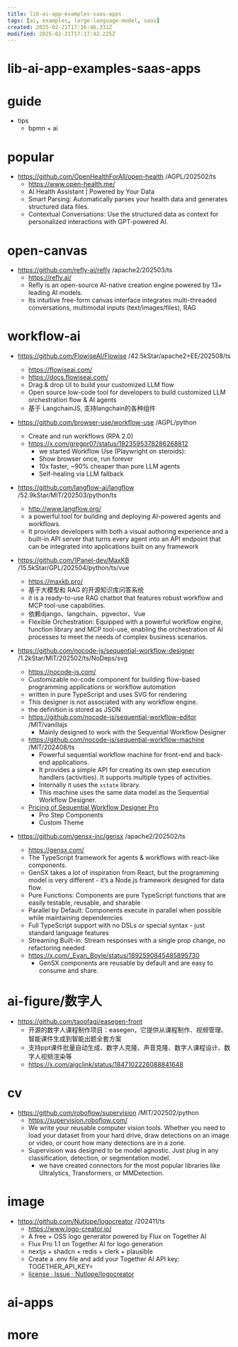 ```yaml
---
title: lib-ai-app-examples-saas-apps
tags: [ai, examples, large-language-model, saas]
created: 2025-02-21T17:16:46.331Z
modified: 2025-02-21T17:17:42.225Z
---
```


# lib-ai-app-examples-saas-apps

# guide

- tips
  - bpmn + ai
# popular
- https://github.com/OpenHealthForAll/open-health /AGPL/202502/ts
  - https://www.open-health.me/
  - AI Health Assistant | Powered by Your Data
  - Smart Parsing: Automatically parses your health data and generates structured data files.
  - Contextual Conversations: Use the structured data as context for personalized interactions with GPT-powered AI.
# open-canvas
- https://github.com/refly-ai/refly /apache2/202503/ts
  - https://refly.ai/
  - Refly is an open-source AI-native creation engine powered by 13+ leading AI models. 
  - Its intuitive free-form canvas interface integrates multi-threaded conversations, multimodal inputs (text/images/files), RAG 
# workflow-ai
- https://github.com/FlowiseAI/Flowise /42.5kStar/apache2+EE/202508/ts
  - https://flowiseai.com/
  - https://docs.flowiseai.com/
  - Drag & drop UI to build your customized LLM flow
  - Open source low-code tool for developers to build customized LLM orchestration flow & AI agents
  - 基于 LangchainJS, 支持langchain的各种组件

- https://github.com/browser-use/workflow-use /AGPL/python
  - Create and run workflows (RPA 2.0)
  - https://x.com/gregpr07/status/1923595378286268812
    - we started Workflow Use (Playwright on steroids):
    - Show browser once, run forever
    - 10x faster, ~90% cheaper than pure LLM agents
    - Self-healing via LLM fallback 

- https://github.com/langflow-ai/langflow /52.9kStar/MIT/202503/python/ts
  - http://www.langflow.org/
  - a powerful tool for building and deploying AI-powered agents and workflows.
  - It provides developers with both a visual authoring experience and a built-in API server that turns every agent into an API endpoint that can be integrated into applications built on any framework 

- https://github.com/1Panel-dev/MaxKB /15.5kStar/GPL/202504/python/ts/vue
  - https://maxkb.pro/
  - 基于大模型和 RAG 的开源知识库问答系统
  - it is a ready-to-use RAG chatbot that features robust workflow and MCP tool-use capabilities. 
  - 依赖django、langchain、pgvector、Vue
  - Flexible Orchestration: Equipped with a powerful workflow engine, function library and MCP tool-use, enabling the orchestration of AI processes to meet the needs of complex business scenarios.

- https://github.com/nocode-js/sequential-workflow-designer /1.2kStar/MIT/202502/ts/NoDeps/svg
  - https://nocode-js.com/
  - Customizable no-code component for building flow-based programming applications or workflow automation
  - written in pure TypeScript and uses SVG for rendering
  - This designer is not associated with any workflow engine. 
  - the definition is stored as JSON
  - https://github.com/nocode-js/sequential-workflow-editor /MIT/vanillajs
    - Mainly designed to work with the Sequential Workflow Designer
  - https://github.com/nocode-js/sequential-workflow-machine /MIT/202408/ts
    - Powerful sequential workflow machine for front-end and back-end applications.
    -  It provides a simple API for creating its own step execution handlers (activities). It supports multiple types of activities. 
    - Internally it uses the `xstate` library.
    - This machine uses the same data model as the Sequential Workflow Designer.
  - [Pricing of Sequential Workflow Designer Pro](https://nocode-js.com/sequential-workflow-designer-pro-pricing)
    - Pro Step Components
    - Custom Theme

- https://github.com/gensx-inc/gensx /apache2/202502/ts
  - https://gensx.com/
  - The TypeScript framework for agents & workflows with react-like components.
  - GenSX takes a lot of inspiration from React, but the programming model is very different - it’s a Node.js framework designed for data flow.
  - Pure Functions: Components are pure TypeScript functions that are easily testable, reusable, and sharable
  - Parallel by Default: Components execute in parallel when possible while maintaining dependencies
  - Full TypeScript support with no DSLs or special syntax - just standard language features
  - Streaming Built-in: Stream responses with a single prop change, no refactoring needed
  - https://x.com/_Evan_Boyle/status/1892590845485895730
    - GenSX components are reusable by default and are easy to consume and share. 
# ai-figure/数字人
- https://github.com/taoofagi/easegen-front
  - 开源的数字人课程制作项目：easegen，它提供从课程制作、视频管理、智能课件生成到智能出题全套方案
  - 支持ppt课件批量自动生成、数字人克隆、声音克隆、数字人课程设计、数字人视频渲染等
  - https://x.com/aigclink/status/1847102226088841648
# cv
- https://github.com/roboflow/supervision /MIT/202502/python
  - https://supervision.roboflow.com/
  - We write your reusable computer vision tools. Whether you need to load your dataset from your hard drive, draw detections on an image or video, or count how many detections are in a zone.
  - Supervision was designed to be model agnostic. Just plug in any classification, detection, or segmentation model.
    - we have created connectors for the most popular libraries like Ultralytics, Transformers, or MMDetection.
# image
- https://github.com/Nutlope/logocreator /202411/ts
  - https://www.logo-creator.io/
  - A free + OSS logo generator powered by Flux on Together AI
  - Flux Pro 1.1 on Together AI for logo generation
  - nextjs + shadcn + redis + clerk + plausible
  - Create a .env file and add your Together AI API key: TOGETHER_API_KEY=
  - [license · Issue · Nutlope/logocreator](https://github.com/Nutlope/logocreator/issues/16)
# ai-apps

# more

